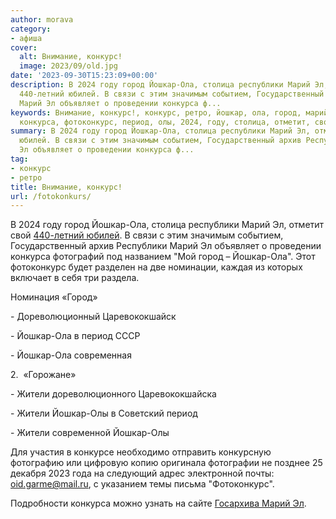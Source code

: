 ```yaml
---
author: morava
category:
- афиша
cover:
  alt: Внимание, конкурс!
  image: 2023/09/old.jpg
date: '2023-09-30T15:23:09+00:00'
description: В 2024 году город Йошкар-Ола, столица республики Марий Эл, отметит свой
  440-летний юбилей. В связи с этим значимым событием, Государственный архив Республики
  Марий Эл объявляет о проведении конкурса ф...
keywords: Внимание, конкурс!, конкурс, ретро, йошкар, ола, город, марий, жители, республики,
  конкурса, фотоконкурс, период, олы, 2024, году, столица, отметит, свой
summary: В 2024 году город Йошкар-Ола, столица республики Марий Эл, отметит свой 440-летний
  юбилей. В связи с этим значимым событием, Государственный архив Республики Марий
  Эл объявляет о проведении конкурса ф...
tag:
- конкурс
- ретро
title: Внимание, конкурс!
url: /fotokonkurs/
---
```


В 2024 году город Йошкар-Ола, столица республики Марий Эл, отметит свой [440-летний юбилей](/den-goroda-joshkar-ola-2024/). В связи с этим значимым событием, Государственный архив Республики Марий Эл объявляет о проведении конкурса фотографий под названием "Мой город – Йошкар-Ола". Этот фотоконкурс будет разделен на две номинации, каждая из которых включает в себя три раздела.

Номинация «Город»

\- Дореволюционный Царевококшайск

\- Йошкар-Ола в период СССР

\- Йошкар-Ола современная

2.  «Горожане»

\- Жители дореволюционного Царевококшайска

\- Жители Йошкар-Олы в Советский период

\- Жители современной Йошкар-Олы

Для участия в конкурсе необходимо отправить конкурсную фотографию или цифровую копию оригинала фотографии не позднее 25 декабря 2023 года на следующий адрес электронной почты: [oid.garme@mail.ru](mailto:oid.garme@mail.ru), с указанием темы письма "Фотоконкурс".

Подробности конкурса можно узнать на сайте [Госархива Марий Эл](/gosarhiv/).